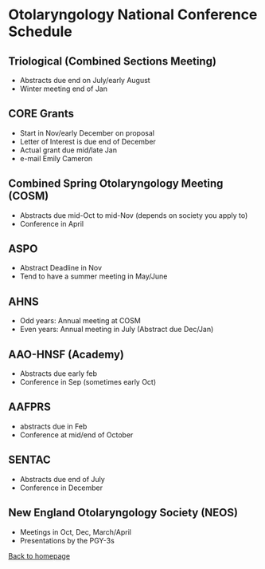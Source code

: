 # Otolaryngology National Conference Schedule

## Triological (Combined Sections Meeting)

* Abstracts due end on July/early August
* Winter meeting end of Jan


## CORE Grants

* Start in Nov/early December on proposal
* Letter of Interest is due end of December
* Actual grant due mid/late Jan
* e-mail Emily Cameron


## Combined Spring Otolaryngology Meeting (COSM)

* Abstracts due mid-Oct to mid-Nov (depends on society you apply to)
* Conference in April


## ASPO

* Abstract Deadline in Nov
* Tend to have a summer meeting in May/June


## AHNS

* Odd years: Annual meeting at COSM
* Even years: Annual meeting in July (Abstract due Dec/Jan)


## AAO-HNSF (Academy)

* Abstracts due early feb
* Conference in Sep (sometimes early Oct)


## AAFPRS

* abstracts due in Feb
* Conference at mid/end of October


## SENTAC

* Abstracts due end of July
* Conference in December


## New England Otolaryngology Society (NEOS)

* Meetings in Oct, Dec, March/April
* Presentations by the PGY-3s


[Back to homepage](../index.html)


